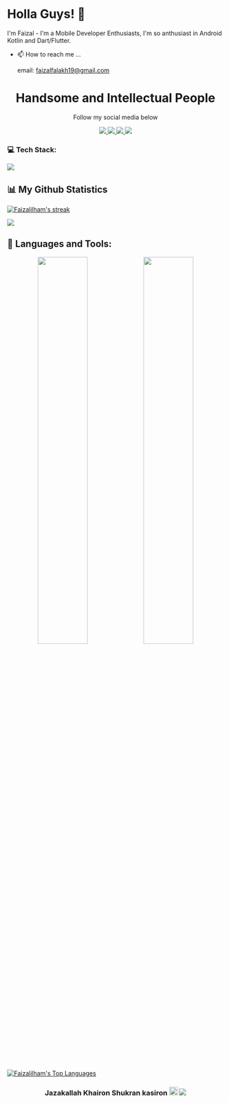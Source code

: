 # Holla Guys! 👋
I'm Faizal - I'm a Mobile Developer Enthusiasts, I'm so anthusiast in Android Kotlin and Dart/Flutter.
- 📫 How to reach me ...
  
     email: faizalfalakh19@gmail.com

<h1 align='center'>
  Handsome and Intellectual People
</h1>

<p align='center'>
 Follow my social media below
</p>

<p align='center'>
 
  <a href="https://instagram.com/faizalfalakh">
    <img src="https://img.shields.io/badge/instagram-%23E4405F.svg?&style=for-the-badge&logo=instagram&logoColor=white" />        
  </a>
 <a href="https://linkedin.com/in/faizalilham">
   <img src="https://img.shields.io/badge/linkedin-1877F2?style=for-the-badge&logo=linkedin&logoColor=white"/>
 </a>
 <a href="https://github.com/Faizalilham">
   <img src="https://img.shields.io/badge/GitHub-100000?style=for-the-badge&logo=github&logoColor=white"/>
 </a>
 <a href="https://faizalilham.vercel.app/">
   <img src="https://img.shields.io/badge/Portofolio-1DA1F2?style=for-the-badge&logo=folder&logoColor=white"/>
 </a>
  
</p>

### 💻 Tech Stack:
<a href="#">
    <img src="https://skillicons.dev/icons?i=kotlin,dart,flutter,firebase,androidstudio,vscode,postman,git,github&theme=dark" />
  </a>

## 📊 My Github Statistics

<a href="https://github.com/Faizalilham">
<img alt="Faizalilham's streak" src="https://github-readme-streak-stats.herokuapp.com/?user=Faizalilham&show_icons=true&count_private=true&theme=react&hide_border=true&bg_color=0D1117"/>
</a>


![](http://github-profile-summary-cards.vercel.app/api/cards/stats?username=Faizalilham&theme=solarized_dark)

<!-- ## Github Profile Summary Card
![](http://github-profile-summary-cards.vercel.app/api/cards/profile-details?username=kareem96&theme=solarized_dark) -->



## 🚀 Languages and Tools:

<p align="center">
<img width="48%" src="http://github-profile-summary-cards.vercel.app/api/cards/repos-per-language?username=Faizalilham&theme=solarized_dark" />
<img width="48%" src="http://github-profile-summary-cards.vercel.app/api/cards/most-commit-language?username=Faizalilham&theme=solarized_dark" />
</p>

<a href="https://github.com/Faizalilham">
<img alt="Faizalilham's Top Languages" src="https://github-readme-stats.vercel.app/api/top-langs/?username=Faizalilham&langs_count=8&count_private=true&layout=compact&theme=react&hide_border=true&bg_color=0D1117" />
</a>

<h3  align='center'>
 Jazakallah Khairon Shukran kasiron <img src="https://raw.githubusercontent.com/MartinHeinz/MartinHeinz/master/wave.gif" width="20px" > 
 
<a href="https://github.com/Faizalilham">
    <img src="https://komarev.com/ghpvc/?username=Faizalilham">
</a>
